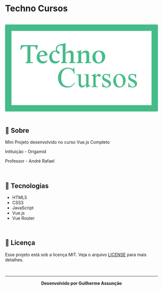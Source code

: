 # Techno Cursos

<br>

<div align="center">
  <img src="public/techno-cursos-github.svg" alt="Techno Cursos">
</div>

<br>

## :bookmark_tabs: Sobre

Mini Projeto desenvolvido no curso Vue.js Completo

Intituição - Origamid

Professor - André Rafael

<br>

## :rocket: Tecnologias

- HTML5
- CSS3
- JavaScript
- Vue.js
- Vue Router


<br>

## :green_book: Licença 

Esse projeto está sob a licença MIT. Veja o arquivo [LICENSE](LICENSE) para mais detalhes.

<br>

---

<div align="center">
    <b>Desenvolvido por Guilherme Assunção</b>
</div>
